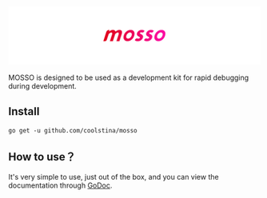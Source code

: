 ![banner](assets/banner/mosso.jpg)

MOSSO is designed to be used as a development kit for rapid debugging during development.

## Install

```shell script
go get -u github.com/coolstina/mosso
```

## How to use？

It's very simple to use, just out of the box, and you can view the documentation through [GoDoc](https://pkg.go.dev/github.com/coolstina/mosso).
